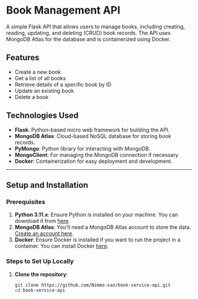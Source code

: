 # Book Management API

A simple Flask API that allows users to manage books, including creating, reading, updating, and deleting (CRUD) book records. The API uses MongoDB Atlas for the database and is containerized using Docker.

## Features

- Create a new book
- Get a list of all books
- Retrieve details of a specific book by ID
- Update an existing book
- Delete a book

## Technologies Used

- **Flask**: Python-based micro web framework for building the API.
- **MongoDB Atlas**: Cloud-based NoSQL database for storing book records.
- **PyMongo**: Python library for interacting with MongoDB.
- **MongoClient**: For managing the MongoDB connection if necessary
- **Docker**: Containerization for easy deployment and development.

---

## Setup and Installation

### Prerequisites

1. **Python 3.11.x**: Ensure Python is installed on your machine. You can download it from [here](https://www.python.org/downloads/).
2. **MongoDB Atlas**: You'll need a MongoDB Atlas account to store the data. [Create an account here](https://www.mongodb.com/cloud/atlas).
3. **Docker**: Ensure Docker is installed if you want to run the project in a container. You can install Docker [here](https://www.docker.com/get-started).

### Steps to Set Up Locally

1. **Clone the repository**:

   ```bash
   git clone https://github.com/Nimmo-san/book-service-api.git
   cd book-service-api
